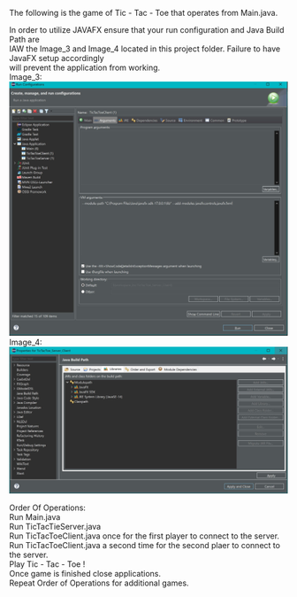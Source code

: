The following is the game of Tic - Tac - Toe that operates from Main.java.

In order to utilize JAVAFX ensure that your run configuration and Java Build Path are\
IAW the Image_3 and Image_4 located in this project folder. Failure to have JavaFX setup accordingly\
will prevent the application from working.\
Image_3:\
![alt text](https://github.com/nsands1/Games/blob/main/TicTacToe_Server_Client/Image_3.JPG)
Image_4:\
![alt text](https://github.com/nsands1/Games/blob/main/TicTacToe_Server_Client/Image_4.JPG)

Order Of Operations:\
Run Main.java\
Run TicTacTieServer.java\
Run TicTacToeClient.java once for the first player to connect to the server.\
Run TicTacToeClient.java a second time for the second plaer to connect to the server.\
Play Tic - Tac - Toe !\
Once game is finished close applications.\
Repeat Order of Operations for additional games.
